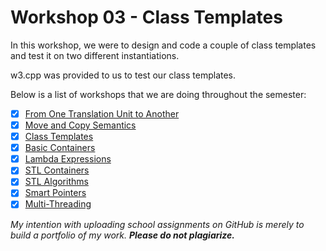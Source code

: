 # Workshop 03 - Class Templates
In this workshop, we were to design and code a couple of class templates and test it on two different instantiations. 

w3.cpp was provided to us to test our class templates.

Below is a list of workshops that we are doing throughout the semester:
- [x] [From One Translation Unit to Another](https://github.com/Tibbs39/OOP345-workshop1)
- [x] [Move and Copy Semantics](https://github.com/Tibbs39/OOP345-workshop2)
- [x] [Class Templates](https://github.com/Tibbs39/OOP345-workshop3)
- [x] [Basic Containers](https://github.com/Tibbs39/OOP345-workshop4)
- [x] [Lambda Expressions](https://github.com/Tibbs39/OOP345-workshop5)
- [x] [STL Containers](https://github.com/Tibbs39/OOP345-workshop6)
- [x] [STL Algorithms](https://github.com/Tibbs39/OOP345-workshop7)
- [x] [Smart Pointers](https://github.com/Tibbs39/OOP345-workshop8)
- [x] [Multi-Threading](https://github.com/Tibbs39/OOP345-workshop9)

*My intention with uploading school assignments on GitHub is merely to build a portfolio of my work.* **_Please do not plagiarize._**
